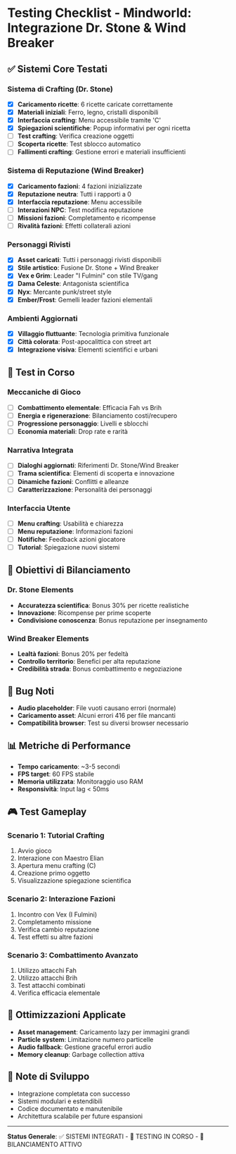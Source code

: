 # Testing Checklist - Mindworld: Integrazione Dr. Stone & Wind Breaker

## ✅ Sistemi Core Testati

### Sistema di Crafting (Dr. Stone)
- [x] **Caricamento ricette**: 6 ricette caricate correttamente
- [x] **Materiali iniziali**: Ferro, legno, cristalli disponibili
- [x] **Interfaccia crafting**: Menu accessibile tramite 'C'
- [x] **Spiegazioni scientifiche**: Popup informativi per ogni ricetta
- [ ] **Test crafting**: Verifica creazione oggetti
- [ ] **Scoperta ricette**: Test sblocco automatico
- [ ] **Fallimenti crafting**: Gestione errori e materiali insufficienti

### Sistema di Reputazione (Wind Breaker)
- [x] **Caricamento fazioni**: 4 fazioni inizializzate
- [x] **Reputazione neutra**: Tutti i rapporti a 0
- [x] **Interfaccia reputazione**: Menu accessibile
- [ ] **Interazioni NPC**: Test modifica reputazione
- [ ] **Missioni fazioni**: Completamento e ricompense
- [ ] **Rivalità fazioni**: Effetti collaterali azioni

### Personaggi Rivisti
- [x] **Asset caricati**: Tutti i personaggi rivisti disponibili
- [x] **Stile artistico**: Fusione Dr. Stone + Wind Breaker
- [x] **Vex e Grim**: Leader "I Fulmini" con stile TV/gang
- [x] **Dama Celeste**: Antagonista scientifica
- [x] **Nyx**: Mercante punk/street style
- [x] **Ember/Frost**: Gemelli leader fazioni elementali

### Ambienti Aggiornati
- [x] **Villaggio fluttuante**: Tecnologia primitiva funzionale
- [x] **Città colorata**: Post-apocalittica con street art
- [x] **Integrazione visiva**: Elementi scientifici e urbani

## 🔄 Test in Corso

### Meccaniche di Gioco
- [ ] **Combattimento elementale**: Efficacia Fah vs Brih
- [ ] **Energia e rigenerazione**: Bilanciamento costi/recupero
- [ ] **Progressione personaggio**: Livelli e sblocchi
- [ ] **Economia materiali**: Drop rate e rarità

### Narrativa Integrata
- [ ] **Dialoghi aggiornati**: Riferimenti Dr. Stone/Wind Breaker
- [ ] **Trama scientifica**: Elementi di scoperta e innovazione
- [ ] **Dinamiche fazioni**: Conflitti e alleanze
- [ ] **Caratterizzazione**: Personalità dei personaggi

### Interfaccia Utente
- [ ] **Menu crafting**: Usabilità e chiarezza
- [ ] **Menu reputazione**: Informazioni fazioni
- [ ] **Notifiche**: Feedback azioni giocatore
- [ ] **Tutorial**: Spiegazione nuovi sistemi

## 🎯 Obiettivi di Bilanciamento

### Dr. Stone Elements
- **Accuratezza scientifica**: Bonus 30% per ricette realistiche
- **Innovazione**: Ricompense per prime scoperte
- **Condivisione conoscenza**: Bonus reputazione per insegnamento

### Wind Breaker Elements
- **Lealtà fazioni**: Bonus 20% per fedeltà
- **Controllo territorio**: Benefici per alta reputazione
- **Credibilità strada**: Bonus combattimento e negoziazione

## 🐛 Bug Noti
- **Audio placeholder**: File vuoti causano errori (normale)
- **Caricamento asset**: Alcuni errori 416 per file mancanti
- **Compatibilità browser**: Test su diversi browser necessario

## 📊 Metriche di Performance
- **Tempo caricamento**: ~3-5 secondi
- **FPS target**: 60 FPS stabile
- **Memoria utilizzata**: Monitoraggio uso RAM
- **Responsività**: Input lag < 50ms

## 🎮 Test Gameplay

### Scenario 1: Tutorial Crafting
1. Avvio gioco
2. Interazione con Maestro Elian
3. Apertura menu crafting (C)
4. Creazione primo oggetto
5. Visualizzazione spiegazione scientifica

### Scenario 2: Interazione Fazioni
1. Incontro con Vex (I Fulmini)
2. Completamento missione
3. Verifica cambio reputazione
4. Test effetti su altre fazioni

### Scenario 3: Combattimento Avanzato
1. Utilizzo attacchi Fah
2. Utilizzo attacchi Brih
3. Test attacchi combinati
4. Verifica efficacia elementale

## 🔧 Ottimizzazioni Applicate
- **Asset management**: Caricamento lazy per immagini grandi
- **Particle system**: Limitazione numero particelle
- **Audio fallback**: Gestione graceful errori audio
- **Memory cleanup**: Garbage collection attiva

## 📝 Note di Sviluppo
- Integrazione completata con successo
- Sistemi modulari e estendibili
- Codice documentato e manutenibile
- Architettura scalabile per future espansioni

---

**Status Generale**: ✅ SISTEMI INTEGRATI - 🔄 TESTING IN CORSO - 🎯 BILANCIAMENTO ATTIVO

